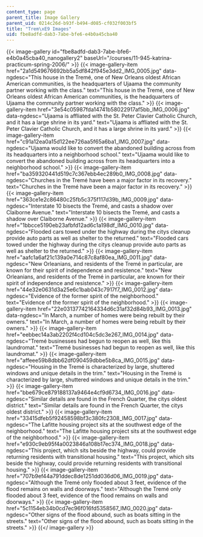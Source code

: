 ```yaml
---
content_type: page
parent_title: Image Gallery
parent_uid: 0214c26d-b93f-b494-d085-cf032f003bf5
title: "Trem\xE9 Images"
uid: fbe8adfd-dab3-7abe-bfe6-e4b0a45cba40
---
```


{{< image-gallery id="fbe8adfd-dab3-7abe-bfe6-e4b0a45cba40_nanogallery2" baseUrl="/courses/11-945-katrina-practicum-spring-2006/" >}}
{{< image-gallery-item href="2a1d549676692bb5a5df842f945e3dd2_IMG_0005.jpg" data-ngdesc="This house in the Tremé, one of New Orleans oldest African American communities, is the headquarters of Ujaama the community partner working with the class." text="This house in the Tremé, one of New Orleans oldest African American communities, is the headquarters of Ujaama the community partner working with the class." >}}
{{< image-gallery-item href="3e54c05987fda14741b58022917af5bb_IMG_0006.jpg" data-ngdesc="Ujaama is affliated with the St. Peter Clavier Catholic Church, and it has a large shrine in its yard." text="Ujaama is affliated with the St. Peter Clavier Catholic Church, and it has a large shrine in its yard." >}}
{{< image-gallery-item href="c91a12ea0a15d122ee726aa5f65a6ba1_IMG_0007.jpg" data-ngdesc="Ujaama would like to convert the abandoned building across from its headquarters into a neighborhood school." text="Ujaama would like to convert the abandoned building across from its headquarters into a neighborhood school." >}}
{{< image-gallery-item href="ba359320441d519c7c367ebb4ec289b0_IMG_0008.jpg" data-ngdesc="Churches in the Tremé have been a major factor in its recovery." text="Churches in the Tremé have been a major factor in its recovery." >}}
{{< image-gallery-item href="363ce1e2c86480c25fb5c375f117d39b_IMG_0009.jpg" data-ngdesc="Interstate 10 bisects the Tremé, and casts a shadow over Claiborne Avenue." text="Interstate 10 bisects the Tremé, and casts a shadow over Claiborne Avenue." >}}
{{< image-gallery-item href="1bbcce5190eb23afbfd12ad6c1a198df_IMG_0010.jpg" data-ngdesc="Flooded cars towed under the highway during the citys cleanup provide auto parts as well as shelter to the returned." text="Flooded cars towed under the highway during the citys cleanup provide auto parts as well as shelter to the returned." >}}
{{< image-gallery-item href="aafc1a6af21c139a0e714c87c8af80ea_IMG_0011.jpg" data-ngdesc="New Orleanians, and residents of the Tremé in particular, are known for their spirit of independence and resistence." text="New Orleanians, and residents of the Tremé in particular, are known for their spirit of independence and resistence." >}}
{{< image-gallery-item href="44e32e0631d3a25e6c1bab043c7917f7_IMG_0012.jpg" data-ngdesc="Evidence of the former spirit of the neighborhood." text="Evidence of the former spirit of the neighborhood." >}}
{{< image-gallery-item href="22e03137742164334d6c31af32d84b93_IMG_0013.jpg" data-ngdesc="In March, a number of homes were being rebuilt by their owners." text="In March, a number of homes were being rebuilt by their owners." >}}
{{< image-gallery-item href="eebbec14a3ab2202f4cd104c5dc3e267_IMG_0014.jpg" data-ngdesc="Tremé businesses had begun to reopen as well, like this laundromat." text="Tremé businesses had begun to reopen as well, like this laundromat." >}}
{{< image-gallery-item href="affeee59b8dbb62df090459dbbe5b8ca_IMG_0015.jpg" data-ngdesc="Housing in the Tremé is characterized by large, shuttered windows and unique details in the trim." text="Housing in the Tremé is characterized by large, shuttered windows and unique details in the trim." >}}
{{< image-gallery-item href="bbe679ce879188137a9464e4cf9d6734_IMG_0016.jpg" data-ngdesc="Similar details are found in the French Quarter, the citys oldest district." text="Similar details are found in the French Quarter, the citys oldest district." >}}
{{< image-gallery-item href="33415dfeb5f92458598bf3c380fc2308_IMG_0017.jpg" data-ngdesc="The Lafitte housing project sits at the southwest edge of the neighborhood." text="The Lafitte housing project sits at the southwest edge of the neighborhood." >}}
{{< image-gallery-item href="e930c9eb95f4a0023846a108b17ec374_IMG_0018.jpg" data-ngdesc="This project, which sits beside the highway, could provide returning residents with transitional housing." text="This project, which sits beside the highway, could provide returning residents with transitional housing." >}}
{{< image-gallery-item href="707b9ef44a791ddec8de1251dd036d06_IMG_0019.jpg" data-ngdesc="Although the Tremé only flooded about 3 feet, evidence of the flood remains on walls and doorways." text="Although the Tremé only flooded about 3 feet, evidence of the flood remains on walls and doorways." >}}
{{< image-gallery-item href="5c1154eb34b0cd7ec96f016fd5358567_IMG_0020.jpg" data-ngdesc="Other signs of the flood abound, such as boats sitting in the streets." text="Other signs of the flood abound, such as boats sitting in the streets." >}}
{{</ image-gallery >}}
